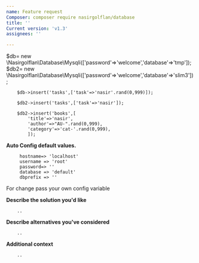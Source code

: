 ```yaml
---
name: Feature request
Composer: composer require nasirgolflan/database
title: ''
Current version: 'v1.3'
assignees: ''

---
```


$db= new \Nasirgolflan\Database\Mysqli(['password'=>'welcome','database'=>'tmp']);   
        $db2= new \Nasirgolflan\Database\Mysqli(['password'=>'welcome','database'=>'slim3']);

        $db->insert('tasks',['task'=>'nasir'.rand(0,999)]);

        $db2->insert('tasks',['task'=>'nasir']);
      
        $db2->insert('books',[
            'title'=>'nasir',
            'author'=>"AU-".rand(0,999),
            'category'=>'cat-'.rand(0,999),
            ]);

**Auto Config default values.**

         hostname=> 'localhost'  
         username => 'root'
         password=> ''
         database => 'default'
         dbprefix => ''

For change pass your own config variable


**Describe the solution you'd like**

        ..

**Describe alternatives you've considered**

        ..

**Additional context**

        ..
